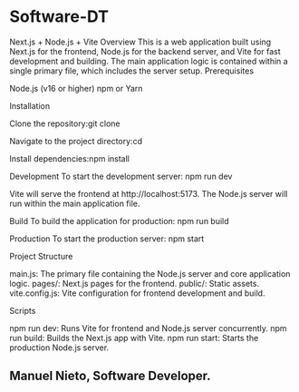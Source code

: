 #  Software-DT

Next.js + Node.js + Vite
Overview
This is a web application built using Next.js for the frontend, Node.js for the backend server, and Vite for fast development and building. The main application logic is contained within a single primary file, which includes the server setup.
Prerequisites

Node.js (v16 or higher)
npm or Yarn

Installation

Clone the repository:git clone <repository-url>


Navigate to the project directory:cd <project-directory>


Install dependencies:npm install



Development
To start the development server:
npm run dev


Vite will serve the frontend at http://localhost:5173.
The Node.js server will run within the main application file.

Build
To build the application for production:
npm run build

Production
To start the production server:
npm start

Project Structure

main.js: The primary file containing the Node.js server and core application logic.
pages/: Next.js pages for the frontend.
public/: Static assets.
vite.config.js: Vite configuration for frontend development and build.

Scripts

npm run dev: Runs Vite for frontend and Node.js server concurrently.
npm run build: Builds the Next.js app with Vite.
npm run start: Starts the production Node.js server.



## Manuel Nieto, Software Developer.
